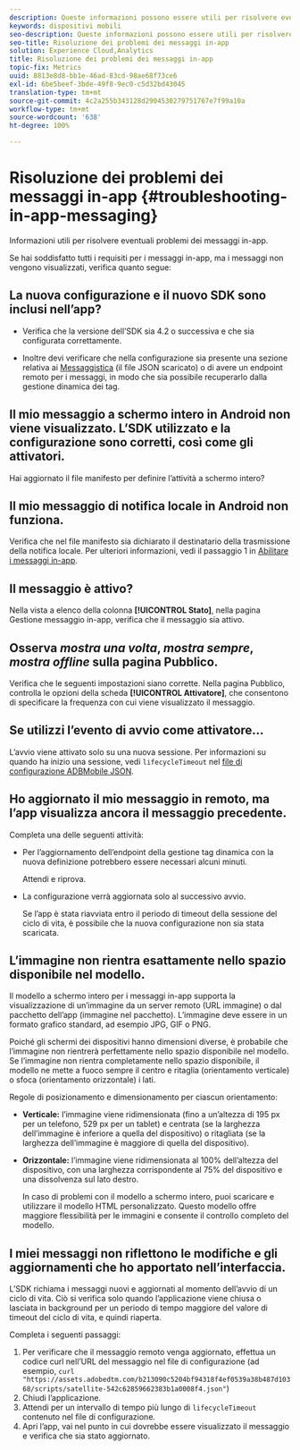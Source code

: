 ```yaml
---
description: Queste informazioni possono essere utili per risolvere eventuali problemi dei messaggi in-app.
keywords: dispositivi mobili
seo-description: Queste informazioni possono essere utili per risolvere eventuali problemi dei messaggi in-app.
seo-title: Risoluzione dei problemi dei messaggi in-app
solution: Experience Cloud,Analytics
title: Risoluzione dei problemi dei messaggi in-app
topic-fix: Metrics
uuid: 8813e8d8-bb1e-46ad-83cd-98ae68f73ce6
exl-id: 6be5beef-3bde-49f8-9ec0-c5d32bd43045
translation-type: tm+mt
source-git-commit: 4c2a255b343128d2904530279751767e7f99a10a
workflow-type: tm+mt
source-wordcount: '638'
ht-degree: 100%

---
```


# Risoluzione dei problemi dei messaggi in-app {#troubleshooting-in-app-messaging}

Informazioni utili per risolvere eventuali problemi dei messaggi in-app.

Se hai soddisfatto tutti i requisiti per i messaggi in-app, ma i messaggi non vengono visualizzati, verifica quanto segue:

## La nuova configurazione e il nuovo SDK sono inclusi nell’app?

* Verifica che la versione dell’SDK sia 4.2 o successiva e che sia configurata correttamente.

* Inoltre devi verificare che nella configurazione sia presente una sezione relativa ai [Messaggistica](/help/using/in-app-messaging/in-app-messaging.md) (il file JSON scaricato) o di avere un endpoint remoto per i messaggi, in modo che sia possibile recuperarlo dalla gestione dinamica dei tag.

## Il mio messaggio a schermo intero in Android non viene visualizzato. L’SDK utilizzato e la configurazione sono corretti, così come gli attivatori.

Hai aggiornato il file manifesto per definire l’attività a schermo intero?

## Il mio messaggio di notifica locale in Android non funziona.

Verifica che nel file manifesto sia dichiarato il destinatario della trasmissione della notifica locale. Per ulteriori informazioni, vedi il passaggio 1 in [Abilitare i messaggi in-app](/help/android/messaging-main/messaging/messaging.md).

## Il messaggio è attivo?

Nella vista a elenco della colonna **[!UICONTROL Stato]**, nella pagina Gestione messaggio in-app, verifica che il messaggio sia attivo.

## Osserva *mostra una volta*, *mostra sempre*, *mostra offline* sulla pagina Pubblico.

Verifica che le seguenti impostazioni siano corrette. Nella pagina Pubblico, controlla le opzioni della scheda **[!UICONTROL Attivatore]**, che consentono di specificare la frequenza con cui viene visualizzato il messaggio.

## Se utilizzi l’evento di avvio come attivatore...

L’avvio viene attivato solo su una nuova sessione. Per informazioni su quando ha inizio una sessione, vedi   `lifecycleTimeout` nel [file di configurazione ADBMobile JSON](/help/ios/configuration/json-config/json-config.md).

## Ho aggiornato il mio messaggio in remoto, ma l’app visualizza ancora il messaggio precedente.

Completa una delle seguenti attività:

* Per l’aggiornamento dell’endpoint della gestione tag dinamica con la nuova definizione potrebbero essere necessari alcuni minuti.

   Attendi e riprova.

* La configurazione verrà aggiornata solo al successivo avvio.

   Se l’app è stata riavviata entro il periodo di timeout della sessione del ciclo di vita, è possibile che la nuova configurazione non sia stata scaricata.

## L’immagine non rientra esattamente nello spazio disponibile nel modello.

Il modello a schermo intero per i messaggi in-app supporta la visualizzazione di un’immagine da un server remoto (URL immagine) o dal pacchetto dell’app (immagine nel pacchetto). L’immagine deve essere in un formato grafico standard, ad esempio JPG, GIF o PNG.

Poiché gli schermi dei dispositivi hanno dimensioni diverse, è probabile che l’immagine non rientrerà perfettamente nello spazio disponibile nel modello. Se l’immagine non rientra completamente nello spazio disponibile, il modello ne mette a fuoco sempre il centro e ritaglia (orientamento verticale) o sfoca (orientamento orizzontale) i lati.

Regole di posizionamento e dimensionamento per ciascun orientamento:

* **Verticale:** l’immagine viene ridimensionata (fino a un’altezza di 195 px per un telefono, 529 px per un tablet) e centrata (se la larghezza dell’immagine è inferiore a quella del dispositivo) o ritagliata (se la larghezza dell’immagine è maggiore di quella del dispositivo).

* **Orizzontale:** l’immagine viene ridimensionata al 100% dell’altezza del dispositivo, con una larghezza corrispondente al 75% del dispositivo e una dissolvenza sul lato destro.

   In caso di problemi con il modello a schermo intero, puoi scaricare e utilizzare il modello HTML personalizzato. Questo modello offre maggiore flessibilità per le immagini e consente il controllo completo del modello.

## I miei messaggi non riflettono le modifiche e gli aggiornamenti che ho apportato nell’interfaccia.

L’SDK richiama i messaggi nuovi e aggiornati al momento dell’avvio di un ciclo di vita. Ciò si verifica solo quando l’applicazione viene chiusa o lasciata in background per un periodo di tempo maggiore del valore di timeout del ciclo di vita, e quindi riaperta.

Completa i seguenti passaggi:

1. Per verificare che il messaggio remoto venga aggiornato, effettua un codice curl nell’URL del messaggio nel file di configurazione (ad esempio, `curl "https://assets.adobedtm.com/b213090c5204bf94318f4ef0539a38b487d10368/scripts/satellite-542c62859662383b1a0008f4.json"`)
1. Chiudi l’applicazione.
1. Attendi per un intervallo di tempo più lungo di `lifecycleTimeout` contenuto nel file di configurazione.
1. Apri l’app, vai nel punto in cui dovrebbe essere visualizzato il messaggio e verifica che sia stato aggiornato.

